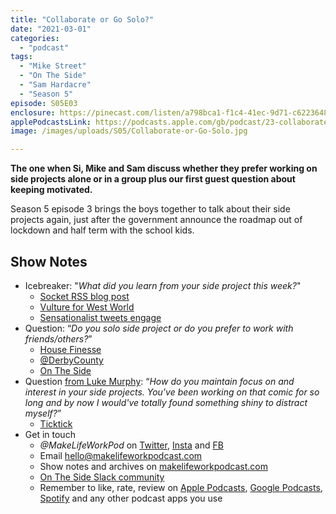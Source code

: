 ```yaml
---
title: "Collaborate or Go Solo?"
date: "2021-03-01"
categories: 
  - "podcast"
tags: 
  - "Mike Street"
  - "On The Side"
  - "Sam Hardacre"
  - "Season 5"
episode: S05E03
enclosure: https://pinecast.com/listen/a798bca1-f1c4-41ec-9d71-c6223648d737.mp3
applePodcastsLink: https://podcasts.apple.com/gb/podcast/23-collaborate-or-go-solo/id1490247567?i=1000587027946
image: /images/uploads/S05/Collaborate-or-Go-Solo.jpg

---
```


**The one when Si, Mike and Sam discuss whether they prefer working on side projects alone or in a group plus our first guest question about keeping motivated.**

Season 5 episode 3 brings the boys together to talk about their side projects again, just after the government announce the roadmap out of lockdown and half term with the school kids.

## Show Notes

- Icebreaker: "_What did you learn from your side project this week?_"
    - [Socket RSS blog post](https://www.mikestreety.co.uk/blog/socket-rss-making-rss-your-mindless-scrolling-app)
    - [Vulture for West World](https://www.vulture.com/tv/westworld/)
    - [Sensationalist tweets engage](https://twitter.com/MakeLifeWorkPod/status/1363780845581070336)
- Question: “_Do you solo side project or do you prefer to work with friends/others?_”
    - [House Finesse](http://housefinesse.com)
    - [@DerbyCounty](http://twitter.com/DerbyCounty)
    - [On The Side](http://ontheside.network)
- Question [from Luke Murphy](https://twitter.com/lurkmoophy/status/1364180344119910405?s=20): “_How do you maintain focus on and interest in your side projects. You've been working on that comic for so long and by now I would've totally found something shiny to distract myself?_”
    - [Ticktick](https://ticktick.com/)
- Get in touch
    - _@MakeLifeWorkPod_ on [Twitter](http://twitter.com/@MakeLifeWorkPod), [Insta](http://instagram.com/@MakeLifeWorkPod) and [FB](http://Facebook.com/@MakeLifeWorkPod)
    - Email hello@makelifeworkpodcast.com
    - Show notes and archives on [makelifeworkpodcast.com](https://makelifeworkpodcast.com)
    - [On The Side Slack community](https://ontheside.network)
    - Remember to like, rate, review on [Apple Podcasts](https://podcasts.apple.com/gb/podcast/make-life-work/id1490247567), [Google Podcasts](https://podcasts.google.com/feed/aHR0cHM6Ly9zaWpvYmxpbmcuY29tL2ZlZWQvcG9kY2FzdC9tYWtlLWxpZmUtd29yaw?sa=X&ved=0CAYQrrcFahcKEwiAxvatzo7vAhUAAAAAHQAAAAAQAQ), [Spotify](https://open.spotify.com/show/0s2JUvAOvjjKVgcuUGp9at) and any other podcast apps you use
